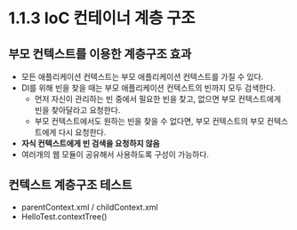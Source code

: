 # 1.1.3 IoC 컨테이너 계층 구조
## 부모 컨텍스트를 이용한 계층구조 효과
- 모든 애플리케이션 컨텍스트는 부모 애플리케이션 컨텍스트를 가질 수 있다.
- DI를 위해 빈을 찾을 때는 부모 애플리케이션 컨텍스트의 빈까지 모두 검색한다.
  * 먼저 자신이 관리하는 빈 중에서 필요한 빈을 찾고, 없으면 부모 컨텍스트에게 빈을 찾아달라고 요청한다.
  * 부모 컨텍스트에서도 원하는 빈을 찾을 수 없다면, 부모 컨텍스트의 부모 컨텍스트에게 다시 요청한다.
- **자식 컨텍스트에게 빈 검색을 요청하지 않음**
- 여러개의 웹 모듈이 공유해서 사용하도록 구성이 가능하다.
  
## 컨텍스트 계층구조 테스트
- parentContext.xml / childContext.xml
- HelloTest.contextTree()
